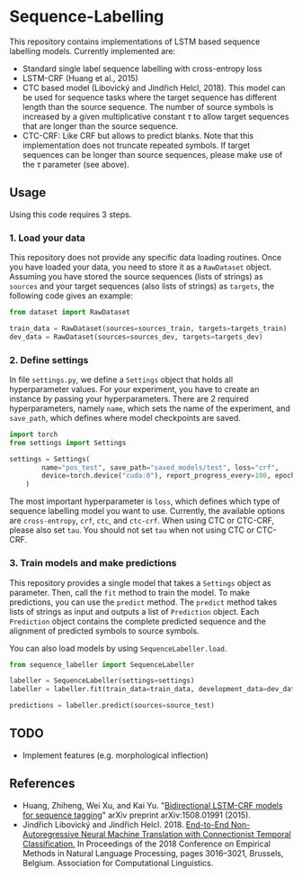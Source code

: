 # Sequence-Labelling

This repository contains implementations of LSTM based sequence labelling models.
Currently implemented are:
  * Standard single label sequence labelling with cross-entropy loss
  * LSTM-CRF (Huang et al., 2015)
  * CTC based model (Libovický and Jindřich Helcl, 2018). This model can be used for sequence
    tasks where the target sequence has different length than the source sequence. The number of
    source symbols is increased by a given multiplicative constant $\tau$ to allow target
    sequences that are longer than the source sequence.
  * CTC-CRF: Like CRF but allows to predict blanks. Note that this implementation does
    not truncate repeated symbols. If target sequences can be longer than source sequences,
    please make use of the $\tau$ parameter (see above).

## Usage
Using this code requires 3 steps.

### 1. Load your data
This repository does not provide any specific data loading routines.
Once you have loaded your data, you need to store it as a `RawDataset` object.
Assuming you have stored the source sequences (lists of strings) as `sources` and your target
sequences (also lists of strings) as `targets`, the following code gives an example:

```python
from dataset import RawDataset

train_data = RawDataset(sources=sources_train, targets=targets_train)
dev_data = RawDataset(sources=sources_dev, targets=targets_dev)
```

### 2. Define settings
In file `settings.py`, we define a `Settings` object that holds all hyperparameter values.
For your experiment, you have to create an instance by passing your hyperparameters.
There are 2 required hyperparameters, namely `name`, which sets the name of the experiment,
and `save_path`, which defines where model checkpoints are saved.

```python
import torch
from settings import Settings

settings = Settings(
        name="pos_test", save_path="saved_models/test", loss="crf",
        device=torch.device("cuda:0"), report_progress_every=100, epochs=30, tau=1
    )
```

The most important hyperparameter is `loss`, which defines which type of sequence labelling
model you want to use. Currently, the available options are `cross-entropy`, `crf`, 
`ctc`, and `ctc-crf`. When using CTC or CTC-CRF, please also set `tau`.
You should not set `tau` when not using CTC or CTC-CRF.

### 3. Train models and make predictions
This repository provides a single model that takes a `Settings` object as parameter.
Then, call the `fit` method to train the model.
To make predictions, you can use the `predict` method.
The `predict` method takes lists of strings as input and outputs a list of `Prediction`
object. Each `Prediction` object contains the complete predicted sequence and the
alignment of predicted symbols to source symbols.

You can also load models by using `SequenceLabeller.load`.

```python
from sequence_labeller import SequenceLabeller

labeller = SequenceLabeller(settings=settings)
labeller = labeller.fit(train_data=train_data, development_data=dev_data)

predictions = labeller.predict(sources=source_test)
```

## TODO
  * Implement features (e.g. morphological inflection)

## References
 * Huang, Zhiheng, Wei Xu, and Kai Yu.
   "[Bidirectional LSTM-CRF models for sequence tagging](https://arxiv.org/abs/1508.01991)"
   arXiv preprint arXiv:1508.01991 (2015).
 * Jindřich Libovický and Jindřich Helcl. 2018. [End-to-End Non-Autoregressive Neural Machine Translation
   with Connectionist Temporal Classification.](https://aclanthology.org/D18-1336/)
   In Proceedings of the 2018 Conference on Empirical Methods in 
   Natural Language Processing, pages 3016–3021, Brussels, Belgium. Association for Computational Linguistics.
